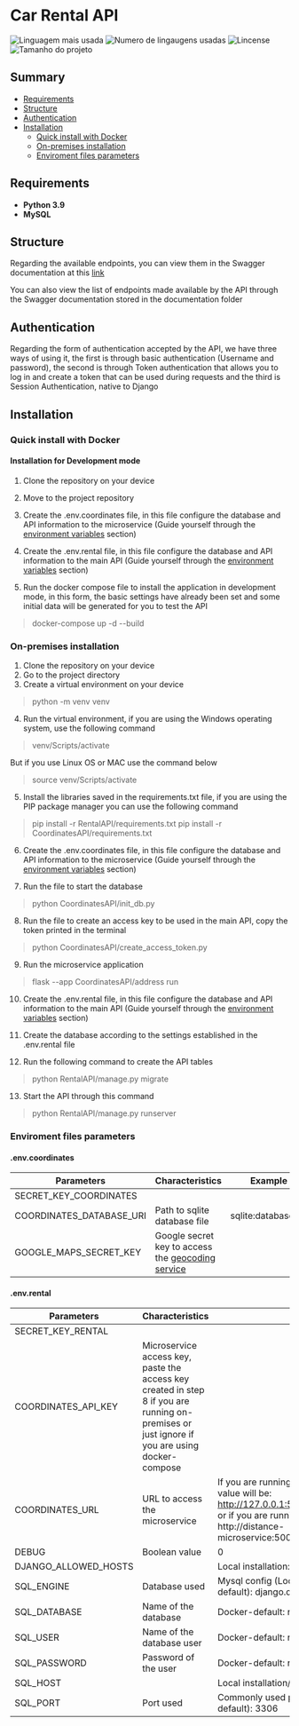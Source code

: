# Car Rental API

![Linguagem mais usada](https://img.shields.io/github/languages/top/MatheusSC017/Rental-of-vehicles)
![Numero de lingaugens usadas](https://img.shields.io/github/languages/count/MatheusSC017/Rental-of-vehicles)
![Lincense](https://img.shields.io/github/license/MatheusSC017/Rental-of-vehicles)
![Tamanho do projeto](https://img.shields.io/github/languages/code-size/MatheusSC017/Rental-of-vehicles)


## Summary
* [Requirements](https://github.com/MatheusSC017/Rental-of-vehicles#requirements)
* [Structure](https://github.com/MatheusSC017/Rental-of-vehicles#structure)
* [Authentication](https://github.com/MatheusSC017/Rental-of-vehicles#authentication)
* [Installation](https://github.com/MatheusSC017/Rental-of-vehicles#installation)
  * [Quick install with Docker](https://github.com/MatheusSC017/Rental-of-vehicles#quick-install-with-docker)
  * [On-premises installation](https://github.com/MatheusSC017/Rental-of-vehicles#on-premises-installation)
  * [Enviroment files parameters](https://github.com/MatheusSC017/Rental-of-vehicles#enviroment-files-parameters)

## Requirements
* **Python 3.9**
* **MySQL**

## Structure
Regarding the available endpoints, you can view them in the Swagger documentation at this [link](https://rental-of-vehicles-66128f353f24.herokuapp.com/ui/)

You can also view the list of endpoints made available by the API through the Swagger documentation stored in the documentation folder

## Authentication
Regarding the form of authentication accepted by the API, we have three ways of using it, the first is through basic authentication (Username and password), the second is through Token authentication that allows you to log in and create a token that can be used during requests and the third is Session Authentication, native to Django

## Installation
### Quick install with Docker
#### Installation for Development mode
1. Clone the repository on your device

2. Move to the project repository

3. Create the .env.coordinates file, in this file configure the database and API information to the microservice (Guide yourself through the [environment variables](https://github.com/MatheusSC017/Rental-of-vehicles#enviroment-files-parameters) section)

4. Create the .env.rental file, in this file configure the database and API information to the main API (Guide yourself through the [environment variables](https://github.com/MatheusSC017/Rental-of-vehicles#enviroment-files-parameters) section)

5. Run the docker compose file to install the application in development mode, in this form, the basic settings have already been set and some initial data will be generated for you to test the API
> docker-compose up -d --build 

### On-premises installation
1. Clone the repository on your device
2. Go to the project directory
3. Create a virtual environment on your device
> python -m venv venv 

4. Run the virtual environment, if you are using the Windows operating system, use the following command
> venv/Scripts/activate

But if you use Linux OS or MAC use the command below
> source venv/Scripts/activate

5. Install the libraries saved in the requirements.txt file, if you are using the PIP package manager you can use the following command
> pip install -r RentalAPI/requirements.txt
> pip install -r CoordinatesAPI/requirements.txt

6. Create the .env.coordinates file, in this file configure the database and API information to the microservice (Guide yourself through the [environment variables](https://github.com/MatheusSC017/Rental-of-vehicles#enviroment-files-parameters) section)

7. Run the file to start the database 
> python CoordinatesAPI/init_db.py 

8. Run the file to create an access key to be used in the main API, copy the token printed in the terminal
> python CoordinatesAPI/create_access_token.py 

9. Run the microservice application
> flask --app CoordinatesAPI/address run

10. Create the .env.rental file, in this file configure the database and API information to the main API (Guide yourself through the [environment variables](https://github.com/MatheusSC017/Rental-of-vehicles#enviroment-files-parameters) section)

11. Create the database according to the settings established in the .env.rental file
12. Run the following command to create the API tables
> python RentalAPI/manage.py migrate
13. Start the API through this command
> python RentalAPI/manage.py runserver

### Enviroment files parameters
#### .env.coordinates

Parameters | Characteristics                                       | Example
--- |-------------------------------------------------------| ---
SECRET_KEY_COORDINATES |                                                       |
COORDINATES_DATABASE_URI | Path to sqlite database file                          | sqlite:database.db
GOOGLE_MAPS_SECRET_KEY | Google secret key to access the [geocoding service](https://developers.google.com/maps/documentation/geocoding/overview?hl=pt-br) |

#### .env.rental

Parameters | Characteristics                                                                                                                         | Example
--- |-----------------------------------------------------------------------------------------------------------------------------------------| ---
SECRET_KEY_RENTAL |                                                                                                                                         | 
COORDINATES_API_KEY | Microservice access key, paste the access key created in step 8 if you are running on-premises or just ignore if you are using docker-compose | 
COORDINATES_URL | URL to access the microservice                                                                                                          | If you are running locally on port 5000, the value will be: http://127.0.0.1:5000/v1/distance/addresses or if you are running using docker set it to http://distance-microservice:5000/v1/distance/addresses
DEBUG | Boolean value                                                                                                                           | 0
DJANGO_ALLOWED_HOSTS |                                                                                                                                         | Local installation: localhost 127.0.0.1 [::1]
SQL_ENGINE | Database used                                                                                                                           | Mysql config (Local installation/ Docker-default): django.db.backends.mysql
SQL_DATABASE | Name of the database                                                                                                                    | Docker-default: rental-of-vehicles
SQL_USER | Name of the database user                                                                                                               | Docker-default: rental_database_user
SQL_PASSWORD | Password of the user                                                                                                                    | Docker-default: rental_database_password
SQL_HOST |                                                                                                                                         | Local installation/ Docker-default: 127.0.0.1
SQL_PORT | Port used                                                                                                                               | Commonly used port for mysql (Docker-default): 3306

